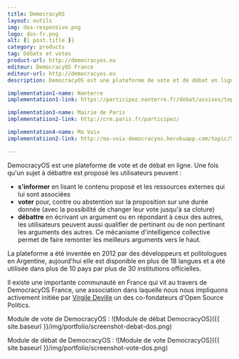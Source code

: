 ```yaml
---
title: DemocracyOS
layout: outils
img: dos-responsive.png
logo: dos-fr.png
alt: {{ post.title }}
category: products
tag: Débats et votes
product-url: http://democracyos.eu
editeur: DemocracyOS France
editeur-url: http://democracyos.eu
description: DemocracyOS est une plateforme de vote et de débat en ligne. 

implementation1-name: Nanterre
implementatiion1-link: https://participez.nanterre.fr/debat/assises/topic/56d71c410bd98110005a4595

implementation3-name: Mairie de Paris
implementatiion2-link: http://crm.paris.fr/participez/

implementation4-name: Ma Voix
implementatiion2-link: http://ma-voix-democracyos.herokuapp.com/topic/56e4364fcde47610007b42fe

---
```


DemocracyOS est une plateforme de vote et de débat en ligne. Une fois qu'un sujet à débattre est proposé les utilisateurs peuvent :

- **s'informer** en lisant le contenu proposé et les ressources externes qui lui sont associées
- **voter** pour, contre ou abstention sur la proposition sur une durée donnée (avec la possibilité de changer leur vote jusqu'à sa cloture)
- **débattre** en écrivant un argument ou en répondant à ceux des autres, les utilisateurs peuvent aussi qualifier de pertinant ou de non pertinant les arguments des autres. Ce mécanisme d'intelligence collective permet de faire remonter les meilleurs arguments vers le haut.

La plateforme a été inventée en 2012 par des développeurs et politologues en Argentine, aujourd'hui elle est disponible en plus de 18 langues et a été utilisée dans plus de 10 pays par plus de 30 institutions officielles.

Il existe une importante communauté en France qui vit au travers de DemocracyOS France, une association dans laquelle nous nous impliquons activement initiée par [Virgile Deville](http://www.lesinrocks.com/2016/01/26/actualite/enqu%C3%AAte-sur-le-logiciel-qui-va-r%C3%A9volutionner-la-d%C3%A9mocratie-11800847/) un des co-fondateurs d'Open Source Politics.

Module de vote de DemocracyOS :
![Module de débat DemocracyOS]({{ site.baseurl }}/img/portfolio/screenshot-debat-dos.png)

Module de débat de DemocracyOS :
![Module de vote DemocracyOS]({{ site.baseurl }}/img/portfolio/screenshot-vote-dos.png)

